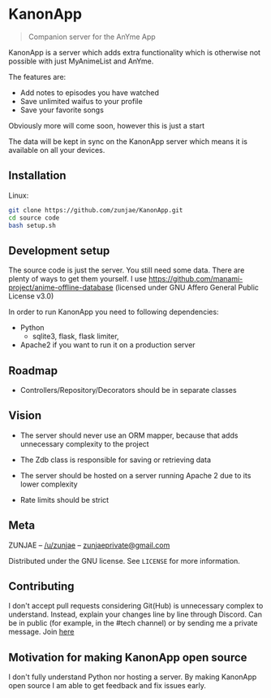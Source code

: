 # KanonApp
> Companion server for the AnYme App


KanonApp is a server which adds extra functionality which is otherwise not possible with just MyAnimeList and AnYme.

The features are:

* Add notes to episodes you have watched
* Save unlimited waifus to your profile
* Save your favorite songs

Obviously more will come soon, however this is just a start

The data will be kept in sync on the KanonApp server which means it is available on all your devices.

## Installation

Linux:

```sh
git clone https://github.com/zunjae/KanonApp.git
cd source code
bash setup.sh
```

## Development setup

The source code is just the server. You still need some data. There are plenty of ways to get them yourself. I use https://github.com/manami-project/anime-offline-database (licensed under GNU Affero General Public License v3.0)

In order to run KanonApp you need to following dependencies:

* Python
    * sqlite3, flask, flask limiter, 
* Apache2 if you want to run it on a production server

## Roadmap

* Controllers/Repository/Decorators should be in separate classes

## Vision

* The server should never use an ORM mapper, because that adds unnecessary complexity to the project

* The Zdb class is responsible for saving or retrieving data
* The server should be hosted on a server running Apache 2 due to its lower complexity
* Rate limits should be strict

## Meta

ZUNJAE – [/u/zunjae](https://www.reddit.com/user/zunjae/) – zunjaeprivate@gmail.com

Distributed under the GNU license. See ``LICENSE`` for more information.

## Contributing

I don't accept pull requests considering Git(Hub) is unnecessary complex to understand. Instead, explain your changes line by line through Discord. Can be in public (for example, in the #tech channel) or by sending me a private message. Join [here](http://anymeapp.com/serverinvite)

## Motivation for making KanonApp open source

I don't fully understand Python nor hosting a server. By making KanonApp open source I am able to get feedback and fix issues early.
